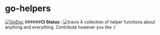 # go-helpers

[![GoDoc](https://godoc.org/github.com/emirozer/go-helpers?status.png)](https://godoc.org/github.com/emirozer/go-helpers)
######**CI Status** : ![travis](https://travis-ci.org/emirozer/go-helpers.svg?branch=master)
A collection of helper functions about anything and everything. Contribute however you like :)
